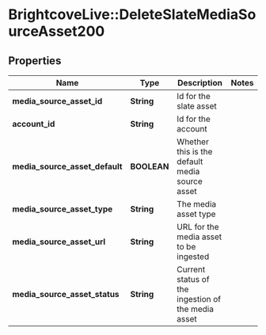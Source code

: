 # BrightcoveLive::DeleteSlateMediaSourceAsset200

## Properties
Name | Type | Description | Notes
------------ | ------------- | ------------- | -------------
**media_source_asset_id** | **String** | Id for the slate asset | 
**account_id** | **String** | Id for the account | 
**media_source_asset_default** | **BOOLEAN** | Whether this is the default media source asset | 
**media_source_asset_type** | **String** | The media asset type | 
**media_source_asset_url** | **String** | URL for the media asset to be ingested | 
**media_source_asset_status** | **String** | Current status of the ingestion of the media asset | 



